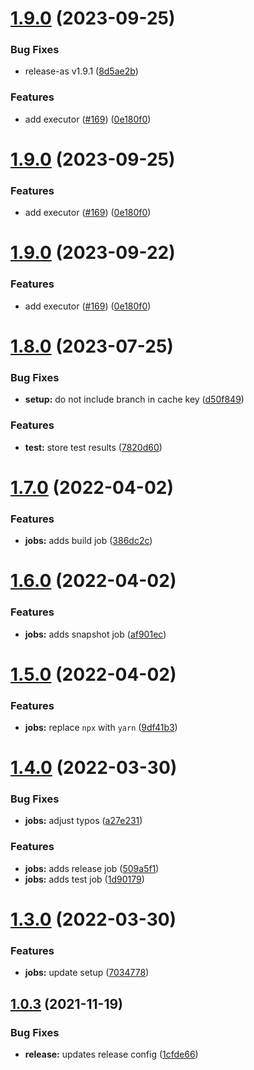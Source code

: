 # [1.9.0](https://github.com/newhighsco/circleci-orb/compare/v1.8.0...v1.9.0) (2023-09-25)


### Bug Fixes

* release-as v1.9.1 ([8d5ae2b](https://github.com/newhighsco/circleci-orb/commit/8d5ae2b75af9f5e188d6c436122e6ff0097feacc))


### Features

* add executor ([#169](https://github.com/newhighsco/circleci-orb/issues/169)) ([0e180f0](https://github.com/newhighsco/circleci-orb/commit/0e180f0a4aae3fb079cc59f759f2da6c73ca30c5))

# [1.9.0](https://github.com/newhighsco/circleci-orb/compare/v1.8.0...v1.9.0) (2023-09-25)


### Features

* add executor ([#169](https://github.com/newhighsco/circleci-orb/issues/169)) ([0e180f0](https://github.com/newhighsco/circleci-orb/commit/0e180f0a4aae3fb079cc59f759f2da6c73ca30c5))

# [1.9.0](https://github.com/newhighsco/circleci-orb/compare/v1.8.0...v1.9.0) (2023-09-22)


### Features

* add executor ([#169](https://github.com/newhighsco/circleci-orb/issues/169)) ([0e180f0](https://github.com/newhighsco/circleci-orb/commit/0e180f0a4aae3fb079cc59f759f2da6c73ca30c5))

# [1.8.0](https://github.com/newhighsco/circleci-orb/compare/v1.7.0...v1.8.0) (2023-07-25)


### Bug Fixes

* **setup:** do not include branch in cache key ([d50f849](https://github.com/newhighsco/circleci-orb/commit/d50f849c5872dfabcdf5b7237a688642ecfa9f4a))


### Features

* **test:** store test results ([7820d60](https://github.com/newhighsco/circleci-orb/commit/7820d6078788748607cab559d5f6e51a6976d05a))

# [1.7.0](https://github.com/newhighsco/circleci-orb/compare/v1.6.0...v1.7.0) (2022-04-02)


### Features

* **jobs:** adds build job ([386dc2c](https://github.com/newhighsco/circleci-orb/commit/386dc2c0dcc9fb51f3698b85558a22cf44adf44f))

# [1.6.0](https://github.com/newhighsco/circleci-orb/compare/v1.5.0...v1.6.0) (2022-04-02)


### Features

* **jobs:** adds snapshot job ([af901ec](https://github.com/newhighsco/circleci-orb/commit/af901ec4a497ab08014d3a204b5bbf424d062acc))

# [1.5.0](https://github.com/newhighsco/circleci-orb/compare/v1.4.0...v1.5.0) (2022-04-02)


### Features

* **jobs:** replace `npx` with `yarn` ([9df41b3](https://github.com/newhighsco/circleci-orb/commit/9df41b3f14418900857fdcb751303294f8a623ba))

# [1.4.0](https://github.com/newhighsco/circleci-orb/compare/v1.3.0...v1.4.0) (2022-03-30)


### Bug Fixes

* **jobs:** adjust typos ([a27e231](https://github.com/newhighsco/circleci-orb/commit/a27e2316ed59609e7c23b1e5d4c322a6087a6251))


### Features

* **jobs:** adds release job ([509a5f1](https://github.com/newhighsco/circleci-orb/commit/509a5f16e861f8a8e4567db35e600a3407b0be51))
* **jobs:** adds test job ([1d90179](https://github.com/newhighsco/circleci-orb/commit/1d90179163f3d3bb92730441a0a166bd6cd245ed))

# [1.3.0](https://github.com/newhighsco/circleci-orb/compare/v1.2.0...v1.3.0) (2022-03-30)


### Features

* **jobs:** update setup ([7034778](https://github.com/newhighsco/circleci-orb/commit/7034778c599857b5e7d18bc1b7fd7f764683b870))

## [1.0.3](https://github.com/newhighsco/circleci-orb/compare/v1.0.2...v1.0.3) (2021-11-19)


### Bug Fixes

* **release:** updates release config ([1cfde66](https://github.com/newhighsco/circleci-orb/commit/1cfde66b9f709597de2ba3174cc9b3d682ecec15))
